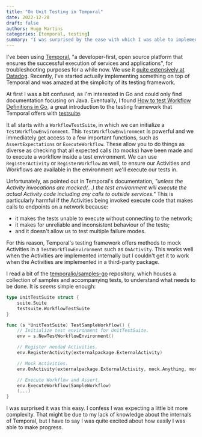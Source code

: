 ```yaml
---
title: "On Unit Testing in Temporal"
date: 2022-12-28
draft: false
authors: Hugo Martins
categories: [temporal, testing]
summary: "I was surprised by the ease with which I was able to implement unit testing in Temporal. It was quite a surprise."
---
```


I've been using [Temporal](https://temporal.io/), "a developer-first, open source platform that ensures the successful execution of services and applications", for troubleshooting purposes for a while now. We use it [quite extensively at Datadog](https://www.youtube.com/watch?v=LxgkAoTSI8Q). Recently, I've started actually implementing something on top of Temporal and was amazed at the simplicity of its testing framework.

At first I was a bit confused, as I'm interested in Go and could only find documentation focusing on Java. Eventually, I found [How to test Workflow Definitions in Go](https://docs.temporal.io/go/how-to-test-workflow-definitions-in-go), a great introduction to the testing framework that Temporal offers with [testsuite](https://pkg.go.dev/go.temporal.io/sdk@v1.17.0/testsuite).

It all starts with a `WorkflowTestSuite`, in which we can initialize a `TestWorkflowEnvironment`. This `TestWorkflowEnvironment` is powerful and we immediately get access to a few important functions, such as `AssertExpectations` or `ExecuteWorkflow`. These allow you to do things as diverse as checking that all expected calls (to mocks) have been made and to execute a workflow inside a test environment. We can use `RegisterActivity` or `RegisterWorkflow` as well, to ensure our Activities and Workflows are available in the environment we'll execute our tests in.

Unfortunately, as pointed out in Temporal's documentation, *"unless the Activity invocations are mocked(...) the test environment will execute the actual Activity code including any calls to outside services."* This is particularly harmful if the Activities being invoked execute code that makes calls to endpoints on a network because: 

- it makes the tests unable to execute without connecting to the network; 
- it makes for unreliable and inconsistent behaviour of the tests; 
- and it doesn't allow us to test multiple failure modes.

For this reason, Temporal's testing framework offers methods to mock Activities in a `TestWorkflowEnvironment` such as `OnActivity`. This works well when the Activities are implemented internally but I couldn't get it to work when the Activities are implemented in a third-party package.

I read a bit of the [temporalio/samples-go](https://github.com/temporalio/samples-go/blob/main/expense/workflow_test.go) repository, which houses a collection of samples and accompanying tests, to understand what needs to be done. It is *seems* simple enough:

```go
type UnitTestSuite struct {
    suite.Suite
    testsuite.WorkflowTestSuite
}

func (s *UnitTestSuite) TestSampleWorkflow() {
	// Initialize test environment for UnitTestSuite.
	env = s.NewTestWorkflowEnvironment()

	// Register needed Activities.
	env.RegisterActivity(externalpackage.ExternalActivity)

	// Mock Activities.
	env.OnActivity(externalpackage.ExternalActivity, mock.Anything, mock.Anything).Return(nil)

	// Execute Workflow and Assert.
	env.ExecuteWorkflow(SampleWorkflow)
	(...)
}
```

I was surprised it was this easy. I confess I was expecting a little bit more complexity. That might be due to my lack of knowledge about the internals of Temporal, but I have to say I was quite excited about how easily I was able to make progress.
